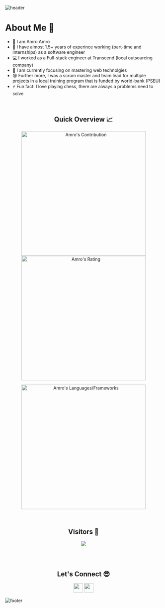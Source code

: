 ![header](https://capsule-render.vercel.app/api?type=waving&color=gradient&height=280&section=header&text=Hi%20there%20%F0%9F%91%8B&fontSize=90)

<!--
**MKhasib/mkhasib** is a ✨ _special_ ✨ repository because its `README.md` (this file) appears on your GitHub profile.

Here are some ideas to get you started:

- 🔭 I’m currently working on 
- 🌱 I’m currently learning ...
- 👯 I’m looking to collaborate on ...
- 🤔 I’m looking for help with ...
- 💬 Ask me about ...
- 📫 How to reach me: ...
- 😄 Pronouns: ...
- ⚡ Fun fact: ...
-->
<h1>About Me 📌</h1>

- 👋 I am Amro Amro
- 🔭 I have almost 1.5+ years of experince working (part-time and internships) as a software engineer
- 💻 I worked as a Full-stack engineer at Transcend (local outsourcing company)
- 🌱 I am currently focusing on mastering web technolgies 
- 😎 Further more, I was a scrum master and team lead for multiple projects in a local training program that is funded by world-bank (PSEU)
- ⚡ Fun fact: I love playing chess, there are always a problems need to solve

<br />

<h2 align="center">Quick Overview 📈</h2>
  
  <p align = "center">
 
</p>

<p align = "center">
  <img src = "https://github-readme-stats.vercel.app/api?username=AMROAMRO404&count_private=true&theme=dracula&hide_border=true" alt = "Amro's Contribution" width = 400 >
  <img src = "https://github-readme-streak-stats.herokuapp.com?user=AMROAMRO404&count_private=true&theme=dracula&hide_border=true" alt = "Amro's Rating" width = 400 >

</p>

<p align = "center">

 <img src = "https://github-readme-stats.vercel.app/api/top-langs?username=AMROAMRO404&show_icons=true&count_private=true&locale=en&layout=compact&langs_count=10&hide_border=true&bg_color=282A36&title_color=DD6387&text_color=fff&icon_color=fff" alt = "Amro's Languages/Frameworks" width = 400 />
</p>


<br />
<h2 align="center">Visitors 👀</h2>
<div align="center" >
  <img src="https://profile-counter.glitch.me/AMROAMRO404/count.svg"></img>
</div>

<br /><br />
<h2 align="center">Let's Connect 😎</h2>
<p align="center">
  <a href = "mailto:amro.amro1999@gmail.com"><img src = "https://img.shields.io/badge/Gmail-D14836?style=for-the-badge&logo=gmail&logoColor=white" height = 30></a>
  <a href = "https://www.linkedin.com/in/amro-amro-07a57219b/"><img src = "https://img.shields.io/badge/LinkedIn-0077B5?style=for-the-badge&logo=linkedin&logoColor=white"     height = 30></a>
 
</p>


![footer](https://capsule-render.vercel.app/api?type=waving&color=gradient&height=150&section=footer)

